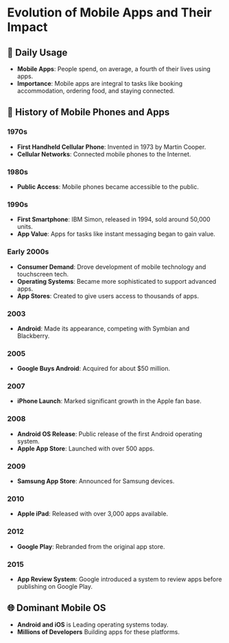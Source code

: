 # Evolution of Mobile Apps and Their Impact

## 📱 Daily Usage

- **Mobile Apps**: People spend, on average, a fourth of their lives using apps.
- **Importance**: Mobile apps are integral to tasks like booking accommodation, ordering food, and staying connected.

## 📜 History of Mobile Phones and Apps

### 1970s

- **First Handheld Cellular Phone**: Invented in 1973 by Martin Cooper.
- **Cellular Networks**: Connected mobile phones to the Internet.

### 1980s

- **Public Access**: Mobile phones became accessible to the public.

### 1990s

- **First Smartphone**: IBM Simon, released in 1994, sold around 50,000 units.
- **App Value**: Apps for tasks like instant messaging began to gain value.

### Early 2000s

- **Consumer Demand**: Drove development of mobile technology and touchscreen tech.
- **Operating Systems**: Became more sophisticated to support advanced apps.
- **App Stores**: Created to give users access to thousands of apps.

### 2003

- **Android**: Made its appearance, competing with Symbian and Blackberry.

### 2005

- **Google Buys Android**: Acquired for about $50 million.

### 2007

- **iPhone Launch**: Marked significant growth in the Apple fan base.

### 2008

- **Android OS Release**: Public release of the first Android operating system.
- **Apple App Store**: Launched with over 500 apps.

### 2009

- **Samsung App Store**: Announced for Samsung devices.

### 2010

- **Apple iPad**: Released with over 3,000 apps available.

### 2012

- **Google Play**: Rebranded from the original app store.

### 2015

- **App Review System**: Google introduced a system to review apps before publishing on Google Play.

## 🌐 Dominant Mobile OS

- **Android and iOS** is Leading operating systems today.
- **Millions of Developers** Building apps for these platforms.

